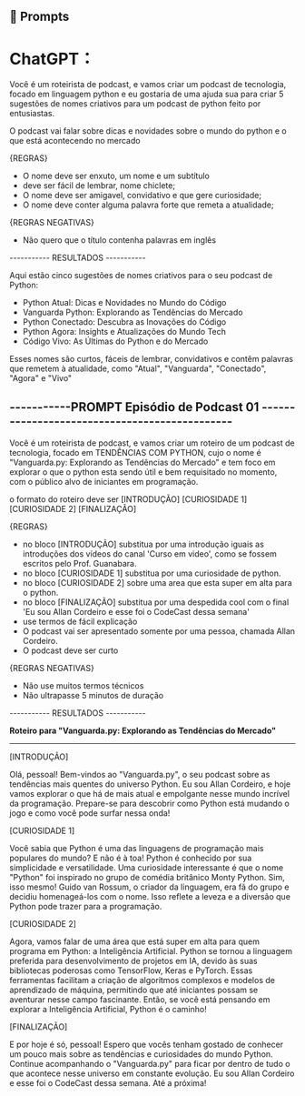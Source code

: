 ## 🧠 Prompts


# ChatGPT：

Você é um roteirista de podcast, e vamos criar um podcast de tecnologia, focado em linguagem python e eu gostaria de uma ajuda sua para criar 5 sugestões
de nomes criativos para um podcast de python feito por entusiastas.

O podcast vai falar sobre dicas e novidades sobre o mundo do python e o que está acontecendo no mercado

{REGRAS}

- O nome deve ser enxuto, um nome e um subtítulo
- deve ser fácil de lembrar, nome chiclete;
- O nome deve ser amigavel, convidativo e que gere curiosidade;
- O nome deve conter alguma palavra forte que remeta a atualidade;

{REGRAS NEGATIVAS}

- Não quero que o título contenha palavras em inglês

----------- RESULTADOS -----------

Aqui estão cinco sugestões de nomes criativos para o seu podcast de Python:

- Python Atual: Dicas e Novidades no Mundo do Código
- Vanguarda Python: Explorando as Tendências do Mercado
- Python Conectado: Descubra as Inovações do Código
- Python Agora: Insights e Atualizações do Mundo Tech
- Código Vivo: As Últimas do Python e do Mercado
  
Esses nomes são curtos, fáceis de lembrar, convidativos e contêm palavras que remetem à atualidade, como "Atual", "Vanguarda", "Conectado", "Agora" e "Vivo"


## -----------PROMPT Episódio de Podcast 01 ----------------------------------------------

Você é um roteirista de podcast, e vamos criar um  roteiro de um podcast de tecnologia, focado em TENDÊNCIAS COM PYTHON, cujo o nome é "Vanguarda.py: Explorando as Tendências do Mercado" e tem foco em explorar o que o python esta sendo útil e bem requisitado no momento, com o público alvo de iniciantes em programação.

o formato do roteiro deve ser
[INTRODUÇÃO]
[CURIOSIDADE 1]
[CURIOSIDADE 2]
[FINALIZAÇÃO]

{REGRAS}

- no bloco [INTRODUÇÃO] substitua por uma introdução iguais as introduções dos vídeos do canal 'Curso em video', como se fossem escritos pelo Prof. Guanabara.
- no bloco [CURIOSIDADE 1] substitua por uma curiosidade de python.
- no bloco [CURIOSIDADE 2] sobre uma area que esta super em alta para o python.
- no bloco [FINALIZAÇÃO] substitua por uma despedida cool com o final 'Eu sou Allan Cordeiro e esse foi o CodeCast dessa semana'
- use termos de fácil explicação
- O podcast vai ser apresentado somente por uma pessoa, chamada Allan Cordeiro.
- O podcast deve ser curto

{REGRAS NEGATIVAS}

- Não use muitos termos técnicos
- Não ultrapasse 5 minutos de duração

----------- RESULTADOS -----------

**Roteiro para "Vanguarda.py: Explorando as Tendências do Mercado"**

---

[INTRODUÇÃO]

Olá, pessoal! Bem-vindos ao "Vanguarda.py", o seu podcast sobre as tendências mais quentes do universo Python. Eu sou Allan Cordeiro, e hoje vamos explorar o que há de mais atual e empolgante nesse mundo incrível da programação. Prepare-se para descobrir como Python está mudando o jogo e como você pode surfar nessa onda!

[CURIOSIDADE 1]

Você sabia que Python é uma das linguagens de programação mais populares do mundo? E não é à toa! Python é conhecido por sua simplicidade e versatilidade. Uma curiosidade interessante é que o nome "Python" foi inspirado no grupo de comédia britânico Monty Python. Sim, isso mesmo! Guido van Rossum, o criador da linguagem, era fã do grupo e decidiu homenageá-los com o nome. Isso reflete a leveza e a diversão que Python pode trazer para a programação.

[CURIOSIDADE 2]

Agora, vamos falar de uma área que está super em alta para quem programa em Python: a Inteligência Artificial. Python se tornou a linguagem preferida para desenvolvimento de projetos em IA, devido às suas bibliotecas poderosas como TensorFlow, Keras e PyTorch. Essas ferramentas facilitam a criação de algoritmos complexos e modelos de aprendizado de máquina, permitindo que até iniciantes possam se aventurar nesse campo fascinante. Então, se você está pensando em explorar a Inteligência Artificial, Python é o caminho!

[FINALIZAÇÃO]

E por hoje é só, pessoal! Espero que vocês tenham gostado de conhecer um pouco mais sobre as tendências e curiosidades do mundo Python. Continue acompanhando o "Vanguarda.py" para ficar por dentro de tudo o que acontece nesse universo em constante evolução. Eu sou Allan Cordeiro e esse foi o CodeCast dessa semana. Até a próxima!


